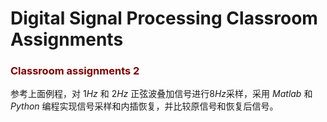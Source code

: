 # Digital Signal Processing Classroom Assignments
### <font color=maroon> Classroom assignments 2</font>  
参考上面例程，对 $1Hz$ 和 $2Hz$ 正弦波叠加信号进行$8Hz$采样，采用 $Matlab$ 和 $Python$ 编程实现信号采样和内插恢复，并比较原信号和恢复后信号。
